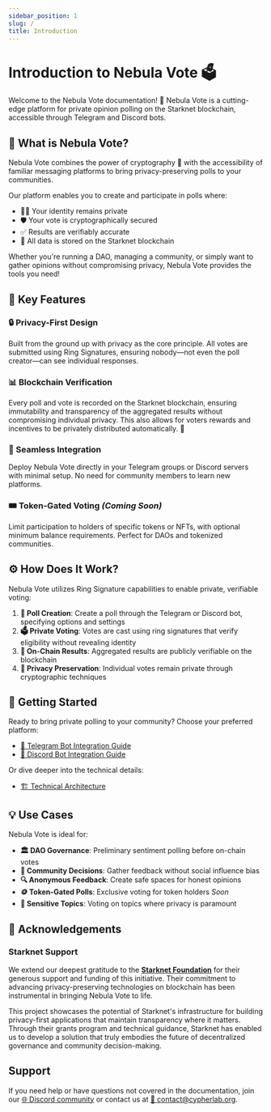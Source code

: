 ```yaml
---
sidebar_position: 1
slug: /
title: Introduction
---
```


# Introduction to Nebula Vote 🗳️

Welcome to the Nebula Vote documentation! 🚀 Nebula Vote is a cutting-edge platform for private opinion polling on the Starknet blockchain, accessible through Telegram and Discord bots.

## 🤔 What is Nebula Vote?

Nebula Vote combines the power of cryptography 🔐 with the accessibility of familiar messaging platforms to bring privacy-preserving polls to your communities.

Our platform enables you to create and participate in polls where:
- 🕵️‍♀️ Your identity remains private
- 🛡️ Your vote is cryptographically secured
- ✅ Results are verifiably accurate
- 🔗 All data is stored on the Starknet blockchain

Whether you're running a DAO, managing a community, or simply want to gather opinions without compromising privacy, Nebula Vote provides the tools you need!

## 🌟 Key Features

### 🔒 Privacy-First Design
Built from the ground up with privacy as the core principle. All votes are submitted using Ring Signatures, ensuring nobody—not even the poll creator—can see individual responses.

### 📊 Blockchain Verification
Every poll and vote is recorded on the Starknet blockchain, ensuring immutability and transparency of the aggregated results without compromising individual privacy.
This also allows for voters rewards and incentives to be privately distributed automatically. 💸

### 🔌 Seamless Integration
Deploy Nebula Vote directly in your Telegram groups or Discord servers with minimal setup. No need for community members to learn new platforms.

### 🎟️ Token-Gated Voting _(Coming Soon)_
Limit participation to holders of specific tokens or NFTs, with optional minimum balance requirements. Perfect for DAOs and tokenized communities.

## ⚙️ How Does It Work?

Nebula Vote utilizes Ring Signature capabilities to enable private, verifiable voting:

1. **🎯 Poll Creation**: Create a poll through the Telegram or Discord bot, specifying options and settings
2. **🗳️ Private Voting**: Votes are cast using ring signatures that verify eligibility without revealing identity
3. **📝 On-Chain Results**: Aggregated results are publicly verifiable on the blockchain
4. **🔐 Privacy Preservation**: Individual votes remain private through cryptographic techniques

## 🚀 Getting Started

Ready to bring private polling to your community? Choose your preferred platform:

- [📱 Telegram Bot Integration Guide](/docs/telegram-bot)
- [💬 Discord Bot Integration Guide](/docs/discord-bot)

Or dive deeper into the technical details:

- [🏗️ Technical Architecture](/docs/architecture)

## 💡 Use Cases

Nebula Vote is ideal for:

- **🏛️ DAO Governance**: Preliminary sentiment polling before on-chain votes
- **👥 Community Decisions**: Gather feedback without social influence bias
- **🔍 Anonymous Feedback**: Create safe spaces for honest opinions
- **🪙 Token-Gated Polls**: Exclusive voting for token holders _Soon_
- **🤫 Sensitive Topics**: Voting on topics where privacy is paramount

## 🙏 Acknowledgements

### Starknet Support
We extend our deepest gratitude to the [**Starknet Foundation**](https://www.starknet.org/) for their generous support and funding of this initiative. Their commitment to advancing privacy-preserving technologies on blockchain has been instrumental in bringing Nebula Vote to life. 

This project showcases the potential of Starknet's infrastructure for building privacy-first applications that maintain transparency where it matters. Through their grants program and technical guidance, Starknet has enabled us to develop a solution that truly embodies the future of decentralized governance and community decision-making.

## Support
If you need help or have questions not covered in the documentation, join our [🌐 Discord community](https://discord.gg/YpYquYTXsf) or contact us at [📧 contact@cypherlab.org](mailto:contact@cypherlab.org).